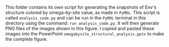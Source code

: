 This folder contains its own script for generating the snapshots of Env's structure colored by omega-by-site value, as made in `PyMOL`. This script is called `analysis_code.py` and can be run in the `PyMOL` terminal in this directory using the command: `run analysis_code.py`. It will then generate PNG files of the images shown in this figure. I copied and pasted these images into the PowerPoint `omegabysite_structural_analysis.pptx` to make the complete figure.